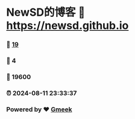 # NewSD的博客 :link: https://newsd.github.io 
### :page_facing_up: [19](https://newsd.github.io/tag.html) 
### :speech_balloon: 4 
### :hibiscus: 19600 
### :alarm_clock: 2024-08-11 23:33:37 
### Powered by :heart: [Gmeek](https://github.com/Meekdai/Gmeek)
